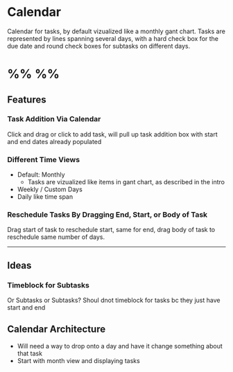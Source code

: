 # Calendar

Calendar for tasks, by default vizualized like a monthly gant chart. Tasks are represented by lines spanning several days, with a hard check box for the due date and round check boxes for subtasks on different days.

# %% %%

## Features
### Task Addition Via Calendar
Click and drag or click to add task, will pull up task addition box with start and end dates already populated

### Different Time Views
- Default: Monthly
	- Tasks are vizualized like items in gant chart, as described in the intro
- Weekly / Custom Days
- Daily like time span

### Reschedule Tasks By Dragging End, Start, or Body of Task
Drag start of task to reschedule start, same for end, drag body of task to reschedule same number of days. 

 ---
 
## Ideas
### Timeblock for Subtasks
Or Subtasks or Subtasks? Shoul dnot timeblock for tasks bc they just have start and end



## Calendar Architecture

- Will need a way to drop onto a day and have it change something about that task
- Start with month view and displaying tasks